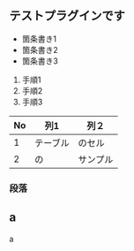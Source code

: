 ## テストプラグインです

* 箇条書き1
* 箇条書き2
* 箇条書き3

1. 手順1
2. 手順2
3. 手順3

| No | 列1 | 列２ |
|----|----|----|
|1|テーブル|のセル|
|2|の|サンプル|

### 段落
a
---
a
